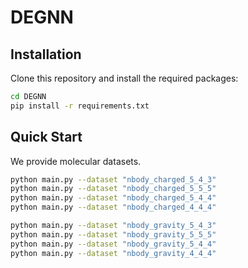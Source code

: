 # DEGNN

## **Installation**

Clone this repository and install the required packages:

```bash
cd DEGNN
pip install -r requirements.txt
```

## **Quick Start**
We provide molecular datasets.
```bash
python main.py --dataset "nbody_charged_5_4_3"
python main.py --dataset "nbody_charged_5_5_5"
python main.py --dataset "nbody_charged_5_4_4"
python main.py --dataset "nbody_charged_4_4_4"
```
```bash
python main.py --dataset "nbody_gravity_5_4_3"
python main.py --dataset "nbody_gravity_5_5_5"
python main.py --dataset "nbody_gravity_5_4_4"
python main.py --dataset "nbody_gravity_4_4_4"
```
